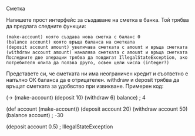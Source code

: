 Сметка

Напишете прост интерфейс за създаване на сметка в банка. Той трябва да предлага следните функции:

    (make-account) която създава нова сметка с баланс 0
    (balance account) която връща баланса на сметката
    (deposit account amount) увеличава сметката с amount и връща сметката
    (withdraw account amount) намалява сметката с amount и връща сметката
    Последните две операции трябва да повдигат IllegalStateException, ако потребителя опита да ползва друго, освен цели числа (integer?)

Представете си, че сметката ни има неограничен кредит и съответно е напълно ОК баланса да е отрицателен. withdraw и deposit трябва да връщат сметката за удобвство при извикване. Примерен код:

(-> (make-account) (deposit 10) (withdraw 6) balance)
; 4

(def account (make-account))
(deposit account 20)
(withdraw account 50)
(balance account) ; -30

(deposit account 0.5)
; IllegalStateException

